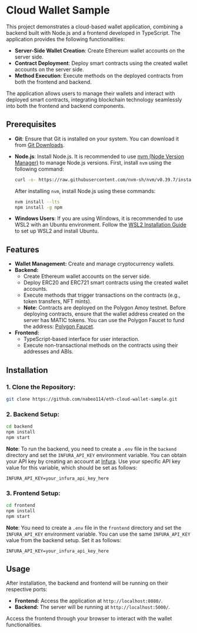# Cloud Wallet Sample

This project demonstrates a cloud-based wallet application, combining a backend built with Node.js and a frontend developed in TypeScript. The application provides the following functionalities:

- **Server-Side Wallet Creation**: Create Ethereum wallet accounts on the server side.
- **Contract Deployment**: Deploy smart contracts using the created wallet accounts on the server side.
- **Method Execution**: Execute methods on the deployed contracts from both the frontend and backend.

The application allows users to manage their wallets and interact with deployed smart contracts, integrating blockchain technology seamlessly into both the frontend and backend components.

## Prerequisites

- **Git**: Ensure that Git is installed on your system. You can download it from [Git Downloads](https://git-scm.com/downloads).
- **Node.js**: Install Node.js. It is recommended to use [nvm (Node Version Manager)](https://github.com/nvm-sh/nvm) to manage Node.js versions. First, install `nvm` using the following command:

  ```bash
  curl -o- https://raw.githubusercontent.com/nvm-sh/nvm/v0.39.7/install.sh | bash
  ```

  After installing `nvm`, install Node.js using these commands:

  ```bash
  nvm install --lts
  npm install -g npm
  ```

- **Windows Users**: If you are using Windows, it is recommended to use WSL2 with an Ubuntu environment. Follow the [WSL2 Installation Guide](https://learn.microsoft.com/en-us/windows/wsl/install) to set up WSL2 and install Ubuntu.

## Features

- **Wallet Management:** Create and manage cryptocurrency wallets.
- **Backend:**
  - Create Ethereum wallet accounts on the server side.
  - Deploy ERC20 and ERC721 smart contracts using the created wallet accounts.
  - Execute methods that trigger transactions on the contracts (e.g., token transfers, NFT mints).
  - **Note**: Contracts are deployed on the Polygon Amoy testnet. Before deploying contracts, ensure that the wallet address created on the server has MATIC tokens. You can use the Polygon Faucet to fund the address: [Polygon Faucet](https://faucet.polygon.technology/).
- **Frontend:**
  - TypeScript-based interface for user interaction.
  - Execute non-transactional methods on the contracts using their addresses and ABIs.

## Installation

### 1. Clone the Repository:

```bash
git clone https://github.com/nabeo114/eth-cloud-wallet-sample.git
```

### 2. Backend Setup:

```bash
cd backend
npm install
npm start
```

**Note**: To run the backend, you need to create a `.env` file in the `backend` directory and set the `INFURA_API_KEY` environment variable. You can obtain your API key by creating an account at [Infura](https://app.infura.io/). Use your specific API key value for this variable, which should be set as follows:

```plaintext
INFURA_API_KEY=your_infura_api_key_here
```

### 3. Frontend Setup:

```bash
cd frontend
npm install
npm start
```

**Note**: You need to create a `.env` file in the `frontend` directory and set the `INFURA_API_KEY` environment variable. You can use the same `INFURA_API_KEY` value from the backend setup. Set it as follows:

```plaintext
INFURA_API_KEY=your_infura_api_key_here
```

## Usage

After installation, the backend and frontend will be running on their respective ports:

- **Frontend:** Access the application at `http://localhost:8080/`.
- **Backend:** The server will be running at `http://localhost:5000/`.

Access the frontend through your browser to interact with the wallet functionalities.
